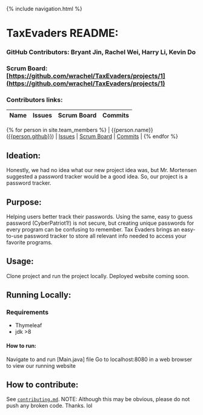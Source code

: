  {% include navigation.html %}
# TaxEvaders README:  

### GitHub Contributors: Bryant Jin, Rachel Wei, Harry Li, Kevin Do
### Scrum Board: [https://github.com/wrachel/TaxEvaders/projects/1](https://github.com/wrachel/TaxEvaders/projects/1)

### Contributors links:

| Name               | Issues  | Scrum Board  |  Commits  | 
| ------------------ | ------- | ------------ | --------- |

{% for person in site.team_members %}
| {{person.name}} ([{{person.github}}](https://github.com/{{person.github}})) | [Issues](https://github.com/wrachel/TaxEvaders/issues?q=assignee%3A{{person.github}}) | [Scrum Board](https://github.com/wrachel/TaxEvaders/projects/1?card_filter_query=assignee%3A{{person.github}}) | [Commits](https://github.com/wrachel/TaxEvaders/commits?author={{person.github}})  |
{% endfor %}


## Ideation:
Honestly, we had no idea what our new project idea was, but Mr. Mortensen suggested a password tracker would be a good idea. So, our project is a password tracker. 

## Purpose:
Helping users better track their passwords. Using the same, easy to guess password (CyberPatriot1!) is not secure, but creating unique passwords for every program can be confusing to remember. Tax Evaders brings an easy-to-use password tracker to store all relevant info needed to access your favorite programs. 

## Usage:
Clone project and run the project locally. Deployed website coming soon.

## Running Locally:
### Requirements
* Thymeleaf
* jdk >8
#### How to run:
Navigate to and run [Main.java] file 
Go to localhost:8080 in a web browser to view our running website

## How to contribute: 
See [`contributing.md`](https://github.com/wrachel/TaxEvaders/blob/5e5f1cb281b90b64575ceae814b73877d11d5ec8/contributing.md).
NOTE: Although this may be obvious, please do not push any broken code. Thanks. 
lol

